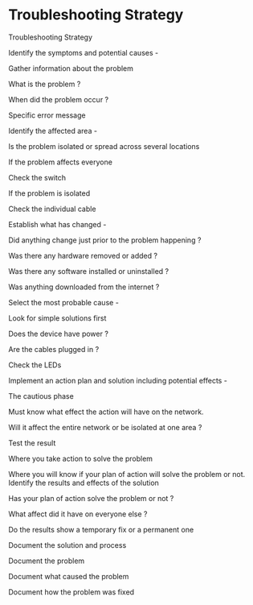 # Troubleshooting Strategy

Troubleshooting Strategy

Identify the symptoms and potential causes -

Gather information about the problem

What is the problem ?

When did the problem occur ?

Specific error message

Identify the affected area -

Is the problem isolated or spread across several locations

If the problem affects everyone

Check the switch

If the problem is isolated

Check the individual cable

Establish what has changed -

Did anything change just prior to the problem happening ?

Was there any hardware removed or added ?

Was there any software installed or uninstalled ?

Was anything downloaded from the internet ?

Select the most probable cause -

Look for simple solutions first

Does the device have power ?

Are the cables plugged in ?

Check the LEDs

Implement an action plan and solution including potential effects -

The cautious phase

Must know what effect the action will have on the network.

Will it affect the entire network or be isolated at one area ?

Test the result

Where you take action to solve the problem

Where you will know if your plan of action will solve the problem or not. Identify the results and effects of the solution

Has your plan of action solve the problem or not ?

What affect did it have on everyone else ?

Do the results show a temporary fix or a permanent one

Document the solution and process

Document the problem

Document what caused the problem

Document how the problem was fixed

